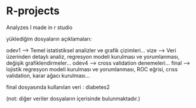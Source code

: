 # R-projects
Analyzes I made in r studio

yüklediğim dosyaların açıklamaları:

odev1 --> Temel istatistiksel analizler ve grafik çizimleri...
vize --> Veri üzerinden detaylı analiz, regresyon modeli kurulması ve yorumlanması, değişik grafiklendirmeler...
odev4 --> cross validation denemeleri...
final --> lojistik regresyon modeli kurulması ve yorumlanması, ROC eğrisi, crıss validation, karar ağacı kurulması...

final dosyasında kullanılan veri : diabetes2

(not: diğer veriler dosyaların içerisinde bulunmaktadır.)




